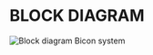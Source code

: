 # BLOCK DIAGRAM

![Block diagram Bicon system](https://user-images.githubusercontent.com/98894505/157891082-ed72a164-4482-46f9-9802-943ab4f130f0.jpg)

